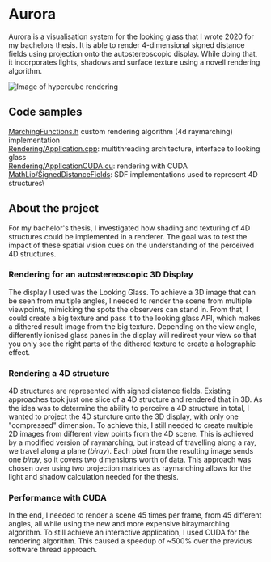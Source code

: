 # Aurora

Aurora is a visualisation system for the [looking glass](https://lookingglassfactory.com/) that I wrote 2020 for my bachelors thesis.
It is able to render 4-dimensional signed distance fields using projection onto the autostereoscopic display.
While doing that, it incorporates lights, shadows and surface texture using a novell rendering algorithm. 

![Image of hypercube rendering](https://www.jan-gihr.com/img/aurora_hypercube.png)

## Code samples
[MarchingFunctions.h](/Marching/MarchingFunctions.h) custom rendering algorithm (4d raymarching) implementation\
[Rendering/Application.cpp](/Rendering/Application.cpp): multithreading architecture, interface to looking glass\
[Rendering/ApplicationCUDA.cu](/Rendering/ApplicationCUDA.cu): rendering with CUDA\
[MathLib/SignedDistanceFields](MathLib/SignedDistanceFields): SDF implementations used to represent 4D structures\

## About the project
For my bachelor's thesis, I investigated how shading and texturing of 4D structures could be implemented in a renderer.
The goal was to test the impact of these spatial vision cues on the understanding of the perceived 4D structures. 

### Rendering for an autostereoscopic 3D Display
The display I used was the Looking Glass. 
To achieve a 3D image that can be seen from multiple angles, I needed to render the scene from multiple viewpoints, mimicking the spots the observers can stand in.
From that, I could create a big texture and pass it to the looking glass API, which makes a dithered result image from the big texture. 
Depending on the view angle, differently ionised glass panes in the display will redirect your view so that you only see the right parts of the dithered texture to create a holographic effect.

### Rendering a 4D structure
4D structures are represented with signed distance fields.
Existing approaches took just one slice of a 4D structure and rendered that in 3D. 
As the idea was to determine the ability to perceive a 4D structure in total, I wanted to project the 4D sturcture onto the 3D display, with only one "compressed" dimension.
To achieve this, I still needed to create multiple 2D images from different view points from the 4D scene. 
This is achieved by a modified version of raymarching, but instead of travelling along a ray, we travel along a plane (_biray_). 
Each pixel from the resulting image sends one _biray_, so it covers two dimensions worth of data. 
This approach was chosen over using two projection matrices as raymarching allows for the light and shadow calculation needed for the thesis. 

### Performance with CUDA
In the end, I needed to render a scene 45 times per frame, from 45 different angles, all while using the new and more expensive biraymarching algorithm.
To still achieve an interactive application, I used CUDA for the rendering algorithm. This caused a speedup of ~500% over the previous software thread approach. 
